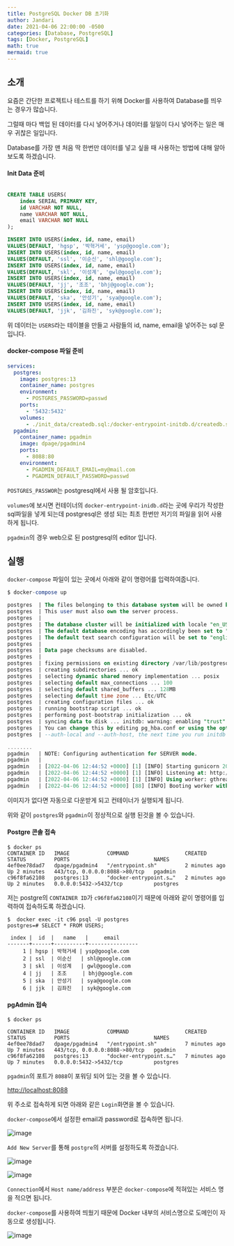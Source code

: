 ```yaml
---
title: PostgreSQL Docker DB 초기화
author: Jandari
date: 2021-04-06 22:00:00 -0500
categories: [Database, PostgreSQL]
tags: [Docker, PostgreSQL]
math: true
mermaid: true
---
```


## 소개

요즘은 간단한 프로젝트나 테스트를 하기 위해 Docker를 사용하여 Database를 띄우는 경우가 많습니다.

그럴때 마다 백업 된 데이터를 다시 넣어주거나 데이터를 일일이 다시 넣어주는 일은 매우 귀찮은 일입니다.

Database를 가장 맨 처음 딱 한번만 데이터를 넣고 싶을 때 사용하는 방법에 대해 알아보도록 하겠습니다.

#### Init Data 준비

```sql

CREATE TABLE USERS(
    index SERIAL PRIMARY KEY,
    id VARCHAR NOT NULL,
    name VARCHAR NOT NULL,
    email VARCHAR NOT NULL 
);

INSERT INTO USERS(index, id, name, email)
VALUES(DEFAULT, 'hgsp', '박혁거세', 'ysp@google.com');
INSERT INTO USERS(index, id, name, email)
VALUES(DEFAULT, 'ssl', '이순신', 'shl@google.com');
INSERT INTO USERS(index, id, name, email)
VALUES(DEFAULT, 'skl', '이성계', 'gwl@google.com');
INSERT INTO USERS(index, id, name, email)
VALUES(DEFAULT, 'jj', '조조', 'bhj@google.com');
INSERT INTO USERS(index, id, name, email)
VALUES(DEFAULT, 'ska', '안성기', 'sya@google.com');
INSERT INTO USERS(index, id, name, email)
VALUES(DEFAULT, 'jjk', '김좌진', 'syk@google.com');
```

위 데이터는 `USERS`라는 테이블을 만들고 사람들의 id, name, email을 넣어주는 sql 문입니다.


#### docker-compose 파일 준비

```yml
services:
  postgres:
    image: postgres:13
    container_name: postgres
    environment:
      - POSTGRES_PASSWORD=passwd
    ports:
      - '5432:5432'
    volumes:
      - ./init_data/createdb.sql:/docker-entrypoint-initdb.d/createdb.sql
  pgadmin:
    container_name: pgadmin
    image: dpage/pgadmin4
    ports:
      - 8088:80
    environment:
      - PGADMIN_DEFAULT_EMAIL=my@mail.com
      - PGADMIN_DEFAULT_PASSWORD=passwd
```

`POSTGRES_PASSWOR`는 postgresql에서 사용 될 암호입니다.

`volumes`에 보시면 컨테이너의 `docker-entrypoint-inidb.d`라는 곳에 우리가 작성한 sql파일을 넣게 되는데 postgresql은 생성 되는 최초 한번만 저기의 파일을 읽어 사용하게 됩니다.

`pgadmin`의 경우 web으로 된 postgresql의 editor 입니다.

## 실행

`docker-compose` 파일이 있는 곳에서 아래와 같이 명령어를 입력하여줍니다.

```sql
$ docker-compose up

postgres  | The files belonging to this database system will be owned by user "postgres".
postgres  | This user must also own the server process.
postgres  |
postgres  | The database cluster will be initialized with locale "en_US.utf8".
postgres  | The default database encoding has accordingly been set to "UTF8".
postgres  | The default text search configuration will be set to "english".
postgres  |
postgres  | Data page checksums are disabled.
postgres  |
postgres  | fixing permissions on existing directory /var/lib/postgresql/data ... ok
postgres  | creating subdirectories ... ok
postgres  | selecting dynamic shared memory implementation ... posix
postgres  | selecting default max_connections ... 100
postgres  | selecting default shared_buffers ... 128MB
postgres  | selecting default time zone ... Etc/UTC
postgres  | creating configuration files ... ok
postgres  | running bootstrap script ... ok
postgres  | performing post-bootstrap initialization ... ok
postgres  | syncing data to disk ... initdb: warning: enabling "trust" authentication for local connections
postgres  | You can change this by editing pg_hba.conf or using the option -A, or
postgres  | --auth-local and --auth-host, the next time you run initdb

........
pgadmin   | NOTE: Configuring authentication for SERVER mode.
pgadmin   |
pgadmin   | [2022-04-06 12:44:52 +0000] [1] [INFO] Starting gunicorn 20.1.0
pgadmin   | [2022-04-06 12:44:52 +0000] [1] [INFO] Listening at: http://[::]:80 (1)
pgadmin   | [2022-04-06 12:44:52 +0000] [1] [INFO] Using worker: gthread
pgadmin   | [2022-04-06 12:44:52 +0000] [88] [INFO] Booting worker with pid: 88
```

이미지가 없다면 자동으로 다운받게 되고 컨테이너가 실행되게 됩니다.

위와 같이 `postgres`와 `pgadmin`이 정상적으로 실행 된것을 볼 수 있습니다.

#### Postgre 콘솔 접속

```
$ docker ps
CONTAINER ID   IMAGE            COMMAND                  CREATED         STATUS         PORTS                           NAMES
4ef0ee78dad7   dpage/pgadmin4   "/entrypoint.sh"         2 minutes ago   Up 2 minutes   443/tcp, 0.0.0.0:8088->80/tcp   pgadmin
c96f8fa62108   postgres:13      "docker-entrypoint.s…"   2 minutes ago   Up 2 minutes   0.0.0.0:5432->5432/tcp          postgres
```

저는 postgre의 `CONTAINER ID`가 `c96f8fa62108`이기 때문에 아래와 같이 명령어를 입력하여 접속하도록 하겠습니다.

```
$  docker exec -it c96 psql -U postgres
postgres=# SELECT * FROM USERS;

 index |  id  |   name   |     email
-------+------+----------+----------------
     1 | hgsp | 박혁거세 | ysp@google.com
     2 | ssl  | 이순신   | shl@google.com
     3 | skl  | 이성계   | gwl@google.com
     4 | jj   | 조조     | bhj@google.com
     5 | ska  | 안성기   | sya@google.com
     6 | jjk  | 김좌진   | syk@google.com
```

#### pgAdmin 접속

```
$ docker ps

CONTAINER ID   IMAGE            COMMAND                  CREATED         STATUS         PORTS                           NAMES
4ef0ee78dad7   dpage/pgadmin4   "/entrypoint.sh"         7 minutes ago   Up 7 minutes   443/tcp, 0.0.0.0:8088->80/tcp   pgadmin
c96f8fa62108   postgres:13      "docker-entrypoint.s…"   7 minutes ago   Up 7 minutes   0.0.0.0:5432->5432/tcp          postgres
```

`pgadmin`의 포트가 `8088`이 포워딩 되어 있는 것을 볼 수 있습니다.

[http://localhost:8088](http://localhost:8088)

위 주소로 접속하게 되면 아래와 같은 `Login`화면을 볼 수 있습니다.

`docker-compose`에서 설정한 email과 password로 접속하면 됩니다.

![image](/assets/img/post/2022-04-06-Postgre_Init/1.jpg)

`Add New Server`를 통해 `postgre`의 서버를 설정하도록 하겠습니다.

![image](/assets/img/post/2022-04-06-Postgre_Init/2.jpg)

![image](/assets/img/post/2022-04-06-Postgre_Init/3.jpg)

`Connection`에서 `Host name/address` 부분은 `docker-compose`에 적혀있는 서비스 명을 적으면 됩니다.

`docker-compose`를 사용하여 띄웠기 때문에 Docker 내부의 서비스명으로 도메인이 자동으로 생성됩니다.

![image](/assets/img/post/2022-04-06-Postgre_Init/4.jpg)


